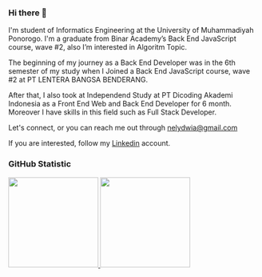 ### Hi there 👋
I'm student of Informatics Engineering at the University of Muhammadiyah Ponorogo. I'm a graduate from Binar Academy’s Back End JavaScript course, wave #2, also I’m interested in Algoritm Topic.

The beginning of my journey as a Back End Developer was in the 6th semester of my study when I Joined a Back End JavaScript course, wave #2 at PT LENTERA BANGSA BENDERANG.

After that, I also took at Independend Study at PT Dicoding Akademi Indonesia as a Front End Web and Back End Developer for 6 month. Moreover I have skills in this field such as Full Stack Developer. 

Let's connect, or you can reach me out through nelydwia@gmail.com 

If you are interested, follow my [Linkedin](https://www.linkedin.com/in/nely-dwi-agustin-623447231/) account.

<!--
**nee18/nee18** is a ✨ _special_ ✨ repository because its `README.md` (this file) appears on your GitHub profile.

Here are some ideas to get you started:

- 🔭 I’m currently working on ...
- 🌱 I’m currently learning ...
- 👯 I’m looking to collaborate on ...
- 🤔 I’m looking for help with ...
- 💬 Ask me about ...
- 📫 How to reach me: ...
- 😄 Pronouns: ...
- ⚡ Fun fact: ...
-->
### GitHub Statistic
<p align="left">
<a href="https://github.com/nee18">
  <img height="180em" src="https://github-readme-stats-eight-theta.vercel.app/api?username=nee18&show_icons=true&theme=algolia&include_all_commits=true&count_private=true"/>
  <img height="180em" src="https://github-readme-stats-eight-theta.vercel.app/api/top-langs/?username=Nee18&layout=compact&langs_count=8&theme=algolia"/>
</a>
</p>
